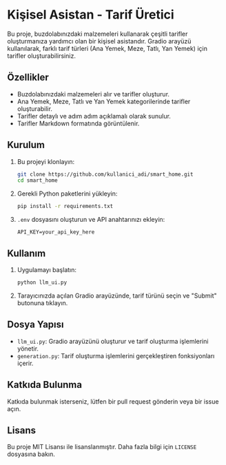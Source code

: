# Kişisel Asistan - Tarif Üretici

Bu proje, buzdolabınızdaki malzemeleri kullanarak çeşitli tarifler oluşturmanıza yardımcı olan bir kişisel asistandır. Gradio arayüzü kullanılarak, farklı tarif türleri (Ana Yemek, Meze, Tatlı, Yan Yemek) için tarifler oluşturabilirsiniz.

## Özellikler

- Buzdolabınızdaki malzemeleri alır ve tarifler oluşturur.
- Ana Yemek, Meze, Tatlı ve Yan Yemek kategorilerinde tarifler oluşturabilir.
- Tarifler detaylı ve adım adım açıklamalı olarak sunulur.
- Tarifler Markdown formatında görüntülenir.

## Kurulum

1. Bu projeyi klonlayın:
    ```bash
    git clone https://github.com/kullanici_adi/smart_home.git
    cd smart_home
    ```

2. Gerekli Python paketlerini yükleyin:
    ```bash
    pip install -r requirements.txt
    ```

3. `.env` dosyasını oluşturun ve API anahtarınızı ekleyin:
    ```env
    API_KEY=your_api_key_here
    ```

## Kullanım

1. Uygulamayı başlatın:
    ```bash
    python llm_ui.py
    ```

2. Tarayıcınızda açılan Gradio arayüzünde, tarif türünü seçin ve "Submit" butonuna tıklayın.

## Dosya Yapısı

- `llm_ui.py`: Gradio arayüzünü oluşturur ve tarif oluşturma işlemlerini yönetir.
- `generation.py`: Tarif oluşturma işlemlerini gerçekleştiren fonksiyonları içerir.

## Katkıda Bulunma

Katkıda bulunmak isterseniz, lütfen bir pull request gönderin veya bir issue açın.

## Lisans

Bu proje MIT Lisansı ile lisanslanmıştır. Daha fazla bilgi için `LICENSE` dosyasına bakın.